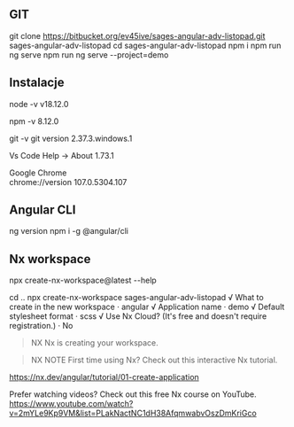 
## GIT
git clone https://bitbucket.org/ev45ive/sages-angular-adv-listopad.git sages-angular-adv-listopad
cd sages-angular-adv-listopad
npm i 
npm run ng serve 
npm run ng serve --project=demo

## Instalacje
node -v
v18.12.0

npm -v 
8.12.0

git -v
git version 2.37.3.windows.1

Vs Code 
Help -> About
1.73.1

Google Chrome	
chrome://version 
107.0.5304.107

## Angular CLI
ng version
npm i -g @angular/cli


## Nx workspace
npx create-nx-workspace@latest --help

cd ..
npx create-nx-workspace sages-angular-adv-listopad
√ What to create in the new workspace · angular
√ Application name                    · demo
√ Default stylesheet format           · scss
√ Use Nx Cloud? (It's free and doesn't require registration.) · No

>  NX  Nx is creating your workspace.


>  NX   NOTE  First time using Nx? Check out this interactive Nx tutorial.

  https://nx.dev/angular/tutorial/01-create-application

  Prefer watching videos? Check out this free Nx course on YouTube.
  https://www.youtube.com/watch?v=2mYLe9Kp9VM&list=PLakNactNC1dH38AfqmwabvOszDmKriGco


